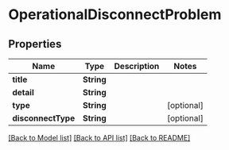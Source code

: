 # OperationalDisconnectProblem

## Properties
Name | Type | Description | Notes
------------ | ------------- | ------------- | -------------
**title** | **String** |  | 
**detail** | **String** |  | 
**type** | **String** |  | [optional] 
**disconnectType** | **String** |  | [optional] 

[[Back to Model list]](../README.md#documentation-for-models) [[Back to API list]](../README.md#documentation-for-api-endpoints) [[Back to README]](../README.md)


